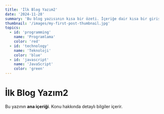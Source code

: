 ```yaml
---
title: 'İlk Blog Yazım2'
date: '2024-11-28'
summary: 'Bu blog yazısının kısa bir özeti. İçeriğe dair kısa bir giriş sunar.'
thumbnail: '/images/my-first-post-thumbnail.jpg'
topics:
  - id: 'programming'
    name: 'Programlama'
    color: 'red'
  - id: 'technology'
    name: 'Teknoloji'
    color: 'blue'
  - id: 'javascript'
    name: 'JavaScript'
    color: 'green'
---
```


# İlk Blog Yazım2

Bu yazının **ana içeriği**. Konu hakkında detaylı bilgiler içerir.
